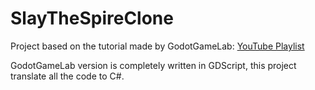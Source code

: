 # SlayTheSpireClone
Project based on the tutorial made by GodotGameLab:
[YouTube Playlist](https://www.youtube.com/watch?v=ulgh_neTJG8&list=PL6SABXRSlpH8CD71L7zye311cp9R4JazJ)

GodotGameLab version is completely written in GDScript, this project translate all the code to C#.
